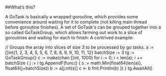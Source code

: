 ##What’s this?

A GoTask is basically a wrapped goroutine, which provides some convenience around waiting for it to complete (not killing main thread before goroutine finishes). A set of GoTask's can be grouped together into a so called GoTaskGroup, which allows farming out work to a slice of goroutines and waiting for each to finish:
A contrived example:

  // Groups the array into slices of size 3 to be processed by go tasks.
  a := []int{1, 2, 3, 4, 5, 5, 6, 7, 8, 8, 9, 9, 10, 11, 12}
	batchSize := 3
	tg := GoTaskGroup{}
	c := make(chan []int, 1000)
	for i := 0; i < len(a); i += batchSize {
		j := i
		tg.AppendF(func() {
			s := math.Min(float64(len(a)), float64(j+batchSize))
			b := a[j:int(s)]
			c <- b
			fmt.Println(b)
		})
	}
	tg.AwaitAll()

